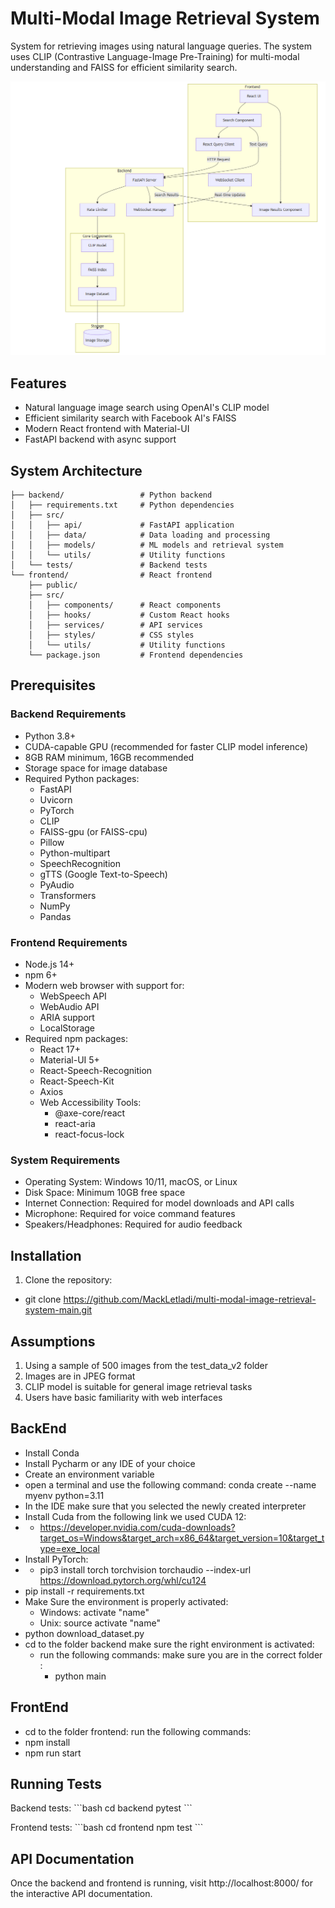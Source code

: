 # Multi-Modal Image Retrieval System

System for retrieving images using natural language queries. The system uses CLIP (Contrastive Language-Image Pre-Training) for multi-modal understanding and FAISS for efficient similarity search.

![Multi-Modal Image Retrieval System Overview](image.png)

## Features
- Natural language image search using OpenAI's CLIP model
- Efficient similarity search with Facebook AI's FAISS
- Modern React frontend with Material-UI
- FastAPI backend with async support

## System Architecture

```
├── backend/                 # Python backend
│   ├── requirements.txt     # Python dependencies
│   ├── src/
│   │   ├── api/             # FastAPI application
│   │   ├── data/            # Data loading and processing
│   │   ├── models/          # ML models and retrieval system
│   │   └── utils/           # Utility functions
│   └── tests/               # Backend tests
└── frontend/                # React frontend
    ├── public/
    ├── src/
    │   ├── components/      # React components
    │   ├── hooks/           # Custom React hooks
    │   ├── services/        # API services
    │   ├── styles/          # CSS styles
    │   └── utils/           # Utility functions
    └── package.json         # Frontend dependencies
```

## Prerequisites

### Backend Requirements
- Python 3.8+
- CUDA-capable GPU (recommended for faster CLIP model inference)
- 8GB RAM minimum, 16GB recommended
- Storage space for image database
- Required Python packages:
  - FastAPI
  - Uvicorn
  - PyTorch
  - CLIP
  - FAISS-gpu (or FAISS-cpu)
  - Pillow
  - Python-multipart
  - SpeechRecognition
  - gTTS (Google Text-to-Speech)
  - PyAudio
  - Transformers
  - NumPy
  - Pandas

### Frontend Requirements
- Node.js 14+
- npm 6+
- Modern web browser with support for:
  - WebSpeech API
  - WebAudio API
  - ARIA support
  - LocalStorage
- Required npm packages:
  - React 17+
  - Material-UI 5+
  - React-Speech-Recognition
  - React-Speech-Kit
  - Axios
  - Web Accessibility Tools:
    - @axe-core/react
    - react-aria
    - react-focus-lock

### System Requirements
- Operating System: Windows 10/11, macOS, or Linux
- Disk Space: Minimum 10GB free space
- Internet Connection: Required for model downloads and API calls
- Microphone: Required for voice command features
- Speakers/Headphones: Required for audio feedback

## Installation

1. Clone the repository:
- git clone https://github.com/MackLetladi/multi-modal-image-retrieval-system-main.git

## Assumptions

1. Using a sample of 500 images from the test_data_v2 folder
2. Images are in JPEG format
3. CLIP model is suitable for general image retrieval tasks
4. Users have basic familiarity with web interfaces


## BackEnd
- Install Conda
- Install Pycharm or any IDE of your choice
- Create an environment variable
- open a terminal and use the following command: conda create --name myenv python=3.11
- In the IDE make sure that you selected the newly created interpreter
- Install Cuda from the following link we used CUDA 12:
- - https://developer.nvidia.com/cuda-downloads?target_os=Windows&target_arch=x86_64&target_version=10&target_type=exe_local
- Install PyTorch: 
- - pip3 install torch torchvision torchaudio --index-url https://download.pytorch.org/whl/cu124
- pip install -r requirements.txt
- Make Sure the environment is properly activated: 
  - Windows: activate "name" 
  - Unix: source activate "name"
- python download_dataset.py
- cd to the folder backend make sure the right environment is activated:
  - run the following commands: make sure you are in the correct folder :
    - python main 


## FrontEnd
- cd to the folder frontend: run the following commands:
- npm install
- npm run start

## Running Tests

Backend tests:
\`\`\`bash
cd backend
pytest
\`\`\`

Frontend tests:
\`\`\`bash
cd frontend
npm test
\`\`\`

## API Documentation

Once the backend and frontend is running, visit http://localhost:8000/ for the interactive API documentation.
